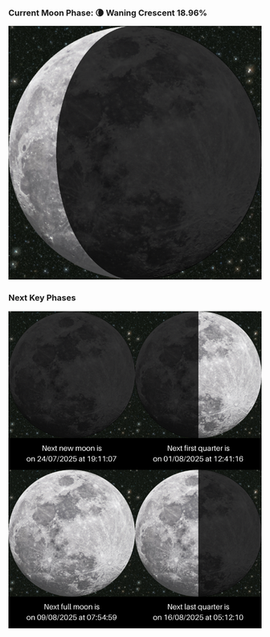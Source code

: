 ### Current Moon Phase: 🌘 Waning Crescent 18.96%
![Moon Phase](moonphase.png)
### Next Key Phases
![Gallery](gallery.png)